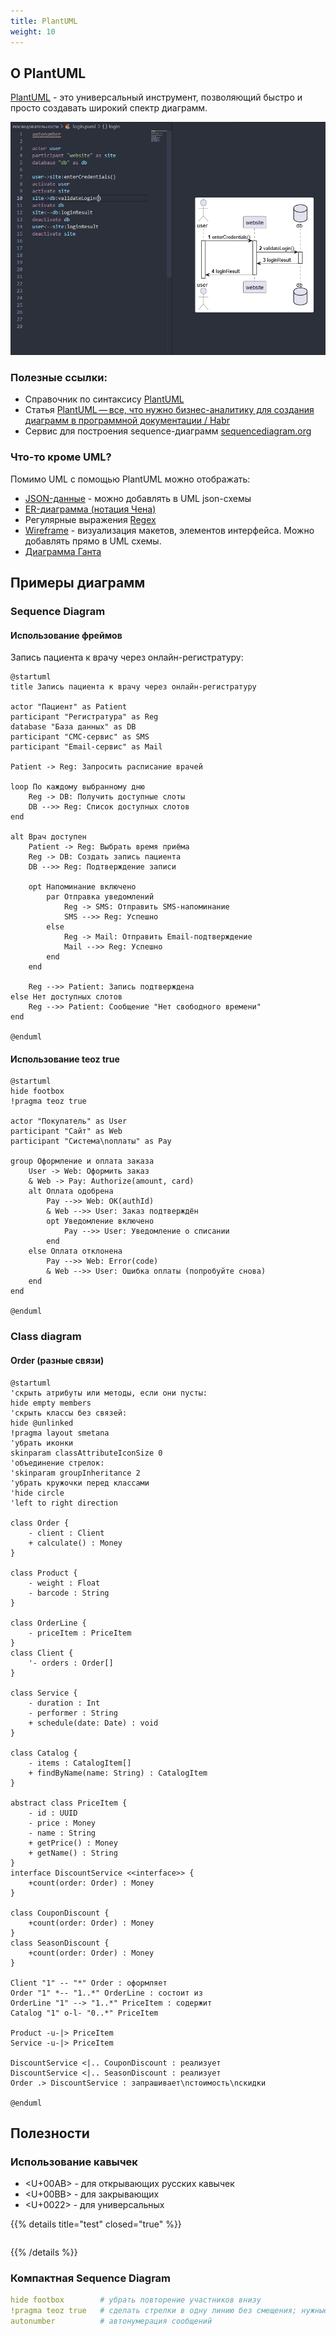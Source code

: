 ```yaml
---
title: PlantUML
weight: 10
---
```


## О PlantUML
[PlantUML](https://plantuml.com/ru) - это универсальный инструмент, позволяющий быстро и просто создавать широкий спектр диаграмм.

![alt text](image-1.png)

### Полезные ссылки:
- Справочник по синтаксису [PlantUML](https://plantuml.com/ru)
- Статья [PlantUML — все, что нужно бизнес-аналитику для создания диаграмм в программной документации / Habr](https://habr.com/ru/articles/416077)
- Сервис для построения sequence-диаграмм [sequencediagram.org](https://sequencediagram.org)

### Что-то кроме UML?
Помимо UML с помощью PlantUML можно отображать:
- [JSON-данные](https://plantuml.com/ru/json) - можно добавлять в UML json-схемы
- [ER-диаграмма (нотация Чена)](https://plantuml.com/ru/er-diagram)
- Регулярные выражения [Regex](https://plantuml.com/ru/regex)
- [Wireframe](https://plantuml.com/ru/salt) - визуализация макетов, элементов интерфейса. Можно добавлять прямо в UML схемы.
- [Диаграмма Ганта](https://plantuml.com/ru/gantt-diagram)

## Примеры диаграмм
### Sequence Diagram

#### Использование фреймов
Запись пациента к врачу через онлайн-регистратуру:

```kroki {_type=plantuml }
@startuml
title Запись пациента к врачу через онлайн-регистратуру

actor "Пациент" as Patient
participant "Регистратура" as Reg
database "База данных" as DB
participant "СМС-сервис" as SMS
participant "Email-сервис" as Mail

Patient -> Reg: Запросить расписание врачей

loop По каждому выбранному дню
    Reg -> DB: Получить доступные слоты
    DB -->> Reg: Список доступных слотов
end

alt Врач доступен
    Patient -> Reg: Выбрать время приёма
    Reg -> DB: Создать запись пациента
    DB -->> Reg: Подтверждение записи

    opt Напоминание включено
        par Отправка уведомлений
            Reg -> SMS: Отправить SMS-напоминание
            SMS -->> Reg: Успешно
        else
            Reg -> Mail: Отправить Email-подтверждение
            Mail -->> Reg: Успешно
        end
    end

    Reg -->> Patient: Запись подтверждена
else Нет доступных слотов
    Reg -->> Patient: Сообщение "Нет свободного времени"
end

@enduml
```

#### Использование teoz true

```kroki {_type=plantuml }
@startuml
hide footbox
!pragma teoz true

actor "Покупатель" as User
participant "Сайт" as Web
participant "Система\nоплаты" as Pay

group Оформление и оплата заказа
    User -> Web: Оформить заказ
    & Web -> Pay: Authorize(amount, card)
    alt Оплата одобрена
        Pay -->> Web: OK(authId)
        & Web -->> User: Заказ подтверждён
        opt Уведомление включено
            Pay -->> User: Уведомление о списании
        end
    else Оплата отклонена
        Pay -->> Web: Error(code)
        & Web -->> User: Ошибка оплаты (попробуйте снова)
    end
end

@enduml
```

### Class diagram
#### Order (разные связи)

```kroki {_type=plantuml }
@startuml
'скрыть атрибуты или методы, если они пусты:
hide empty members 
'скрыть классы без связей:
hide @unlinked 
!pragma layout smetana
'убрать иконки
skinparam classAttributeIconSize 0
'объединение стрелок:
'skinparam groupInheritance 2
'убрать кружочки перед классами
'hide circle
'left to right direction

class Order {
    - client : Client
    + calculate() : Money
}

class Product {
    - weight : Float 
    - barcode : String
}

class OrderLine {
    - priceItem : PriceItem
}
class Client {
    '- orders : Order[]
}

class Service {
    - duration : Int
    - performer : String
    + schedule(date: Date) : void
}

class Catalog {
    - items : CatalogItem[]
    + findByName(name: String) : CatalogItem
}

abstract class PriceItem {
    - id : UUID
    - price : Money
    - name : String
    + getPrice() : Money
    + getName() : String
}
interface DiscountService <<interface>> {
    +count(order: Order) : Money
}

class CouponDiscount {
    +count(order: Order) : Money
}
class SeasonDiscount {
    +count(order: Order) : Money
}

Client "1" -- "*" Order : оформляет
Order "1" *-- "1..*" OrderLine : состоит из
OrderLine "1" --> "1..*" PriceItem : содержит
Catalog "1" o-l- "0..*" PriceItem 

Product -u-|> PriceItem
Service -u-|> PriceItem

DiscountService <|.. CouponDiscount : реализует
DiscountService <|.. SeasonDiscount : реализует
Order .> DiscountService : запрашивает\nстоимость\nскидки

@enduml
```

## Полезности
### Использование кавычек

- <U+00AB> - для открывающих русских кавычек
- <U+00BB> - для закрывающих
- <U+0022> - для универсальных

{{% details title="test" closed="true" %}}
```yaml

``` 
{{% /details %}}

### Компактная Sequence Diagram

```yaml
hide footbox        # убрать повторение участников внизу
!pragma teoz true   # сделать стрелки в одну линию без смещения; нужные стрелки пометить символом `&`
autonumber          # автонумерация сообщений
```
